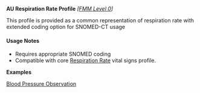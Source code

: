 **AU Respiration Rate Profile** *[[FMM Level 0](guidance.html)]*

This profile is provided as a common representation of respiration rate with extended coding option for SNOMED-CT usage

#### Usage Notes
* Requires appropriate SNOMED coding
* Compatible with core [Respiration Rate](http://hl7.org/fhir/StructureDefinition/resprate) vital signs profile.

**Examples**

[Blood Pressure Observation](Observation-resprate-example0.html)
